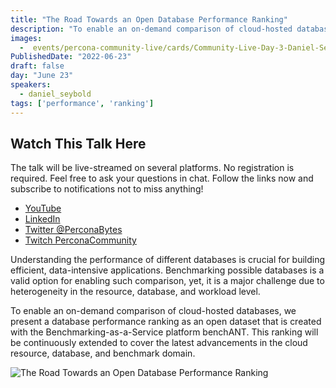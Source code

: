 ```yaml
---
title: "The Road Towards an Open Database Performance Ranking"
description: "To enable an on-demand comparison of cloud-hosted databases, we present a database performance ranking as an open dataset that is created with the Benchmarking-as-a-Service platform benchANT."
images:
  -  events/percona-community-live/cards/Community-Live-Day-3-Daniel-Seybold.jpg
PublishedDate: "2022-06-23"
draft: false
day: "June 23"
speakers:
  - daniel_seybold
tags: ['performance', 'ranking']
---
```


## Watch This Talk Here

The talk will be live-streamed on several platforms. No registration is required. Feel free to ask your questions in chat. Follow the links now and subscribe to notifications not to miss anything!

* [YouTube](https://www.youtube.com/watch?v=RXexzG_L47A)
* [LinkedIn](https://www.linkedin.com/video/event/urn:li:ugcPost:6940255935252631552/)
* [Twitter @PerconaBytes](https://twitter.com/PerconaBytes)
* [Twitch PerconaCommunity](https://www.twitch.tv/perconacommunity)

Understanding the performance of different databases is crucial for building efficient, data-intensive applications. Benchmarking possible databases is a valid option for enabling such comparison, yet, it is a major challenge due to heterogeneity in the resource, database, and workload level.

To enable an on-demand comparison of cloud-hosted databases, we present a database performance ranking as an open dataset that is created with the Benchmarking-as-a-Service platform benchANT. This ranking will be continuously extended to cover the latest advancements in the cloud resource, database, and benchmark domain.

![The Road Towards an Open Database Performance Ranking](events/percona-community-live/cards/Community-Live-Day-3-Daniel-Seybold.jpg)